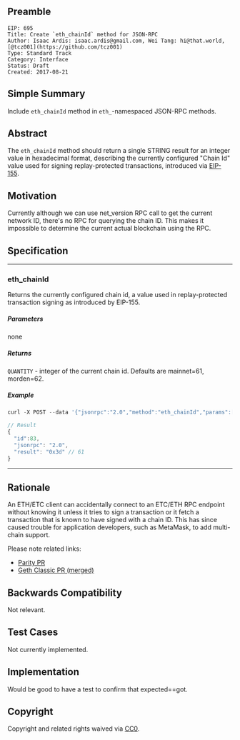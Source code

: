 ## Preamble

    EIP: 695
    Title: Create `eth_chainId` method for JSON-RPC
    Author: Isaac Ardis: isaac.ardis@gmail.com, Wei Tang: hi@that.world, [@tcz001](https://github.com/tcz001)
    Type: Standard Track
    Category: Interface
    Status: Draft
    Created: 2017-08-21


## Simple Summary
Include `eth_chainId` method in `eth_`-namespaced JSON-RPC methods.

## Abstract
The `eth_chainId` method should return a single STRING result
for an integer value in hexadecimal format, describing the
currently configured "Chain Id" value used for signing replay-protected transactions,
introduced via [EIP-155](./eip-155.md).

## Motivation
Currently although we can use net_version RPC call to get the
current network ID, there's no RPC for querying the chain ID. This
makes it impossible to determine the current actual blockchain using
the RPC.

## Specification

----

### eth_chainId

Returns the currently configured chain id, a value used in replay-protected transaction
signing as introduced by EIP-155.

##### Parameters
none

##### Returns

`QUANTITY` - integer of the current chain id. Defaults are mainnet=61, morden=62.

##### Example
```js
curl -X POST --data '{"jsonrpc":"2.0","method":"eth_chainId","params":[],"id":1}'

// Result
{
  "id":83,
  "jsonrpc": "2.0",
  "result": "0x3d" // 61
}
```

----

## Rationale
An ETH/ETC client can accidentally connect to an ETC/ETH RPC
endpoint without knowing it unless it tries to sign a transaction or
it fetch a transaction that is known to have signed with a chain
ID. This has since caused trouble for application developers, such as
MetaMask, to add multi-chain support.

Please note related links:

- [Parity PR](https://github.com/paritytech/parity/pull/6329)
- [Geth Classic PR (merged)](https://github.com/ethereumproject/go-ethereum/pull/336)


## Backwards Compatibility
Not relevant.

## Test Cases
Not currently implemented.

## Implementation
Would be good to have a test to confirm that expected==got.

## Copyright
Copyright and related rights waived via [CC0](https://creativecommons.org/publicdomain/zero/1.0/).

